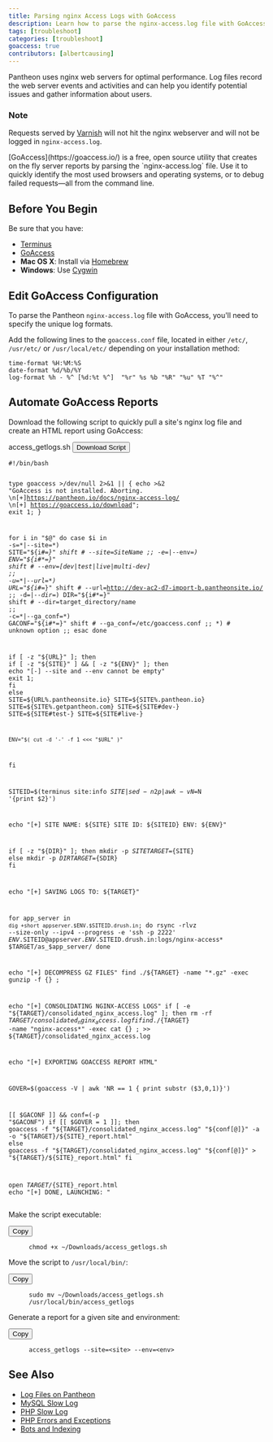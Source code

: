 ```yaml
---
title: Parsing nginx Access Logs with GoAccess
description: Learn how to parse the nginx-access.log file with GoAccess to gather information on your visitors and referral traffic.
tags: [troubleshoot]
categories: [troubleshoot]
goaccess: true
contributors: [albertcausing]
---
```

Pantheon uses nginx web servers for optimal performance. Log files record the web server events and activities and can help you identify potential issues and gather information about users.

<div class="alert alert-info" role="alert">
<h3 class="info">Note</h3>
 <p>Requests served by <a href="/docs/varnish">Varnish</a> will not hit the nginx webserver and will not be logged in <code>nginx-access.log</code>.</p>
 </div>
[GoAccess](https://goaccess.io/) is a free, open source utility that creates on the fly server reports by parsing the `nginx-access.log` file. Use it to quickly identify the most used browsers and operating systems, or to debug failed requests—all from the command line.

## Before You Begin

Be sure that you have:

- [Terminus](/docs/terminus)
- [GoAccess](https://goaccess.io/download)
 - **Mac OS X**: Install via [Homebrew](http://brew.sh/)
 - **Windows**: Use [Cygwin](http://cygwin.com/install.html)

## Edit GoAccess Configuration

To parse the Pantheon `nginx-access.log` file with GoAccess, you'll need to specify the unique log formats.

Add the following lines to the `goaccess.conf` file, located in either `/etc/`, `/usr/etc/` or `/usr/local/etc/` depending on your installation method:
```
time-format %H:%M:%S
date-format %d/%b/%Y
log-format %h - %^ [%d:%t %^]  "%r" %s %b "%R" "%u" %T "%^"
```
## Automate GoAccess Reports
<p class="instruction">Download the following script to quickly pull a site's nginx log file and create an HTML report using GoAccess:</p>
<div class="script-file-header">
access_getlogs.sh
<a id="downloadLinkgoaccess"><button class="btn btn-default btn-download"><i class="fa fa-download" aria-hidden="true"></i>   Download Script
</button></a>
</div>
<pre><code id="access_getlogs">#!/bin/bash

type goaccess >/dev/null 2>&1 || { echo >&2 "GoAccess is not installed. Aborting. \n[+]https://pantheon.io/docs/nginx-access-log/ \n[+] https://goaccess.io/download"; exit 1; }


for i in "$@"
do
case $i in
    -s=*|--site=*)
    	SITE="${i#*=}"
		shift # --site=SiteName
    ;;
    -e=*|--env=*)
    	ENV="${i#*=}"
		shift # --env=[dev|test|live|multi-dev]
    ;;
    -u=*|--url=*)
	URL="${i#*=}"
		shift # --url=http://dev-ac2-d7-import-b.pantheonsite.io/
    ;;
    -d=*|--dir=*)
    	DIR="${i#*=}"
		shift # --dir=target_directory/name
    ;;
    -c=*|--ga_conf=*)
        GACONF="${i#*=}"
        shift # --ga_conf=/etc/goaccess.conf
    ;;
    *)
        # unknown option
    ;;
esac
done

if [ -z "${URL}" ]; then
  	if [ -z "${SITE}" ] && [ -z "${ENV}" ]; then
		echo "[-] --site and --env cannot be empty"
		exit 1;
	fi
else
 	SITE=${URL%.pantheonsite.io}
	SITE=${SITE%.pantheon.io}
	SITE=${SITE%.getpantheon.com}
	SITE=${SITE#dev-}
	SITE=${SITE#test-}
	SITE=${SITE#live-}

	ENV="$( cut -d '-' -f 1 <<< "$URL" )"
fi

SITEID=$(terminus site:info ${SITE} | sed -n 2p | awk -v N=$N '{print $2}')

echo "[+] SITE NAME: ${SITE} 		SITE ID: ${SITEID} 			ENV: ${ENV}"

if [ -z "${DIR}" ]; then
    mkdir -p ${SITE}
    TARGET=${SITE}
else
    mkdir -p ${DIR}
    TARGET=${SDIR}
fi

echo "[+] SAVING LOGS TO: ${TARGET}"

for app_server in `dig +short appserver.$ENV.$SITEID.drush.in`;
do
  	rsync -rlvz --size-only --ipv4 --progress -e 'ssh -p 2222' $ENV.$SITEID@appserver.$ENV.$SITEID.drush.in:logs/nginx-access* $TARGET/as_$app_server/
done

echo "[+] DECOMPRESS GZ FILES"
find ./${TARGET} -name "*.gz" -exec gunzip -f {} \;

echo "[+] CONSOLIDATING NGINX-ACCESS LOGS"
if [ -e "${TARGET}/consolidated_nginx_access.log" ]; then
    rm -rf ${TARGET}/consolidated_nginx_access.log
fi
find ./${TARGET} -name "nginx-access*" -exec cat {} \; >> ${TARGET}/consolidated_nginx_access.log

echo "[+] EXPORTING GOACCESS REPORT HTML"

GOVER=$(goaccess -V | awk 'NR == 1 { print substr ($3,0,1)}')

[[ $GACONF ]] && conf=(-p "$GACONF")
if [[ $GOVER = 1 ]]; then
	goaccess -f "${TARGET}/consolidated_nginx_access.log" "${conf[@]}" -a -o "${TARGET}/${SITE}_report.html"
else
	goaccess -f "${TARGET}/consolidated_nginx_access.log" "${conf[@]}" > "${TARGET}/${SITE}_report.html"
fi

open ${TARGET}/${SITE}_report.html
echo "[+] DONE, LAUNCHING: "</code></pre>

<p class="instruction">Make the script executable:</p>
<div class="copy-snippet">
<button class="btn btn-default btn-clippy" data-clipboard-target="#script-install">Copy</button>
<figure><pre id="script-install"><code class="command bash" data-lang="bash">chmod +x ~/Downloads/access_getlogs.sh</code></pre></figure>
</div>

<p class="instruction">Move the script to <code>/usr/local/bin/</code>:</p>
<div class="copy-snippet">
<button class="btn btn-default btn-clippy" data-clipboard-target="#script-move">Copy</button>
<figure><pre id="script-move"><code class="command bash" data-lang="bash">sudo mv ~/Downloads/access_getlogs.sh /usr/local/bin/access_getlogs
</code></pre></figure>
</div>

<p class="instruction">Generate a report for a given site and environment:</p>
<div class="copy-snippet">
<button class="btn btn-default btn-clippy" data-clipboard-target="#script-run">Copy</button>
<figure><pre id="script-run"><code class="command bash" data-lang="bash">access_getlogs --site=&lt;site&gt; --env=&lt;env&gt;</code></pre></figure>
</div>



## See Also
- [Log Files on Pantheon](/docs/logs)
- [MySQL Slow Log](/docs/mysql-slow-log/)
- [PHP Slow Log](/docs/php-slow-log/)
- [PHP Errors and Exceptions](/docs/php-errors/)
- [Bots and Indexing](/docs/bots-and-indexing/)
